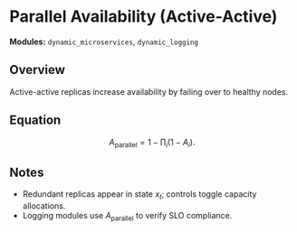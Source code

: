 # Parallel Availability (Active-Active)

**Modules:** `dynamic_microservices`, `dynamic_logging`

## Overview

Active-active replicas increase availability by failing over to healthy nodes.

## Equation

$$A_{\text{parallel}} = 1 - \prod_i (1 - A_i).$$

## Notes

- Redundant replicas appear in state $x_t$; controls toggle capacity allocations.
- Logging modules use $A_{\text{parallel}}$ to verify SLO compliance.
